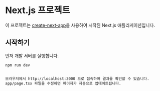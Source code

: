 # Next.js 프로젝트

이 프로젝트는 [create-next-app](https://nextjs.org/docs/app/api-reference/cli/create-next-app)을 사용하여 시작된 Next.js 애플리케이션입니다.

## 시작하기

먼저 개발 서버를 실행합니다.

```bash
npm run dev


브라우저에서 http://localhost:3000 으로 접속하여 결과를 확인할 수 있습니다.
app/page.tsx 파일을 수정하면 페이지가 자동으로 업데이트됩니다.